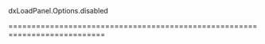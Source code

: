 <!--id-->dxLoadPanel.Options.disabled<!--/id-->
<!--merge--><!--/merge-->
<!--hidden--><!--/hidden-->
===========================================================================
